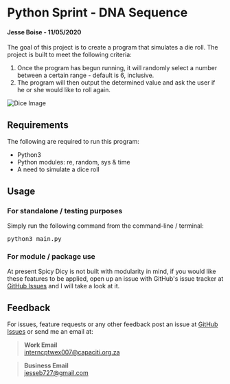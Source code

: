 # Python Sprint - DNA Sequence
#### Jesse Boise - 11/05/2020

The goal of this project is to create a program that simulates a die roll.
The project is built to meet the following criteria:
1. Once the program has begun running, it will randomly select a number between a certain range - default is 6, inclusive.
2. The program will then output the determined value and ask the user if he or she would like to roll again. 

![Dice Image](https://wallpaperlayer.com/img/2016/9/white-dice-widescreen-wallpaper-9242-9578-hd-wallpapers.jpg)

## Requirements
The following are required to run this program:
* Python3
* Python modules: re, random, sys & time
* A need to simulate a dice roll

## Usage
### For standalone / testing purposes
Simply run the following command from the command-line / terminal:
<pre>python3 main.py</pre>

### For module / package use
At present Spicy Dicy is not built with modularity in mind, if you would like these features to be applied, open up an issue with GitHub's issue tracker at
[GitHub Issues](https://github.com/JesseBoise/pydna_modifier/issues) and I will take a look at it.


## Feedback
For issues, feature requests or any other feedback post an issue at [GitHub Issues](https://github.com/JesseBoise/pydna_modifier/issues) or send me an email at:

>**Work Email**<br/>
>interncptwex007@capaciti.org.za

>**Business Email**<br/>
>jesseb727@gmail.com
